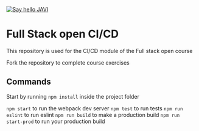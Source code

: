 [![Say hello JAVI](https://github.com/jdiezextlefebvre/pokedex-for-ci/actions/workflows/hello.yml/badge.svg)](https://github.com/jdiezextlefebvre/pokedex-for-ci/actions/workflows/hello.yml)

# Full Stack open CI/CD

This repository is used for the CI/CD module of the Full stack open course

Fork the repository to complete course exercises

## Commands

Start by running `npm install` inside the project folder

`npm start` to run the webpack dev server
`npm test` to run tests
`npm run eslint` to run eslint
`npm run build` to make a production build
`npm run start-prod` to run your production build
